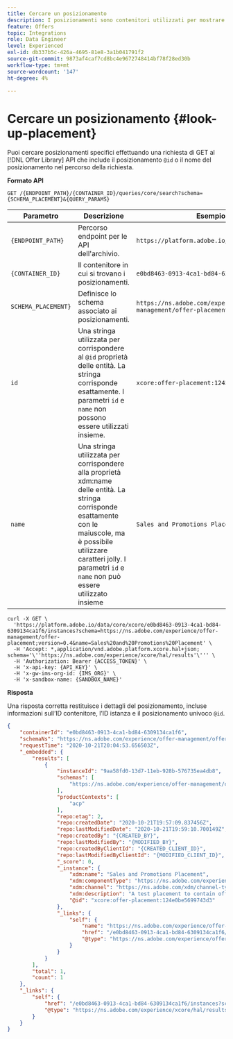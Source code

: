 ```yaml
---
title: Cercare un posizionamento
description: I posizionamenti sono contenitori utilizzati per mostrare le offerte.
feature: Offers
topic: Integrations
role: Data Engineer
level: Experienced
exl-id: db337b5c-426a-4695-81e8-3a1b041791f2
source-git-commit: 9873af4caf7cd8bc4e9672748414bf78f28ed30b
workflow-type: tm+mt
source-wordcount: '147'
ht-degree: 4%

---
```


# Cercare un posizionamento {#look-up-placement}

Puoi cercare posizionamenti specifici effettuando una richiesta di GET al [!DNL Offer Library] API che include il posizionamento `@id` o il nome del posizionamento nel percorso della richiesta.

**Formato API**

```http
GET /{ENDPOINT_PATH}/{CONTAINER_ID}/queries/core/search?schema={SCHEMA_PLACEMENT}&{QUERY_PARAMS}
```

| Parametro | Descrizione | Esempio |
| --------- | ----------- | ------- |
| `{ENDPOINT_PATH}` | Percorso endpoint per le API dell&#39;archivio. | `https://platform.adobe.io/data/core/xcore/` |
| `{CONTAINER_ID}` | Il contenitore in cui si trovano i posizionamenti. | `e0bd8463-0913-4ca1-bd84-6309134ca1f6` |
| `SCHEMA_PLACEMENT}` | Definisce lo schema associato ai posizionamenti. | `https://ns.adobe.com/experience/offer-management/offer-placement;version=0.4` |
| `id` | Una stringa utilizzata per corrispondere al `@id` proprietà delle entità. La stringa corrisponde esattamente. I parametri `id` e `name` non possono essere utilizzati insieme. | `xcore:offer-placement:124541309805b7e8` |
| `name` | Una stringa utilizzata per corrispondere alla proprietà xdm:name delle entità. La stringa corrisponde esattamente con le maiuscole, ma è possibile utilizzare caratteri jolly. I parametri `id` e `name` non può essere utilizzato insieme | `Sales and Promotions Placement` |

```shell
curl -X GET \
  'https://platform.adobe.io/data/core/xcore/e0bd8463-0913-4ca1-bd84-6309134ca1f6/instances?schema=https://ns.adobe.com/experience/offer-management/offer-placement;version=0.4&name=Sales%20and%20Promotions%20Placement' \
  -H 'Accept: *,application/vnd.adobe.platform.xcore.hal+json; schema='\''https://ns.adobe.com/experience/xcore/hal/results'\''' \
  -H 'Authorization: Bearer {ACCESS_TOKEN}' \
  -H 'x-api-key: {API_KEY}' \
  -H 'x-gw-ims-org-id: {IMS_ORG}' \
  -H 'x-sandbox-name: {SANDBOX_NAME}'
```

**Risposta**

Una risposta corretta restituisce i dettagli del posizionamento, incluse informazioni sull’ID contenitore, l’ID istanza e il posizionamento univoco `@id`.

```json
{
    "containerId": "e0bd8463-0913-4ca1-bd84-6309134ca1f6",
    "schemaNs": "https://ns.adobe.com/experience/offer-management/offer-placement;version=0.4",
    "requestTime": "2020-10-21T20:04:53.656503Z",
    "_embedded": {
        "results": [
            {
                "instanceId": "9aa58fd0-13d7-11eb-928b-576735ea4db8",
                "schemas": [
                    "https://ns.adobe.com/experience/offer-management/offer-placement;version=0.4"
                ],
                "productContexts": [
                    "acp"
                ],
                "repo:etag": 2,
                "repo:createdDate": "2020-10-21T19:57:09.837456Z",
                "repo:lastModifiedDate": "2020-10-21T19:59:10.700149Z",
                "repo:createdBy": "{CREATED_BY}",
                "repo:lastModifiedBy": "{MODIFIED_BY}",
                "repo:createdByClientId": "{CREATED_CLIENT_ID}",
                "repo:lastModifiedByClientId": "{MODIFIED_CLIENT_ID}",
                "_score": 0,
                "_instance": {
                    "xdm:name": "Sales and Promotions Placement",
                    "xdm:componentType": "https://ns.adobe.com/experience/offer-management/content-component-html",
                    "xdm:channel": "https://ns.adobe.com/xdm/channel-types/web",
                    "xdm:description": "A test placement to contain offers of sales and discounts",
                    "@id": "xcore:offer-placement:124e0be5699743d3"
                },
                "_links": {
                    "self": {
                        "name": "https://ns.adobe.com/experience/offer-management/offer-placement;version=0.4#9aa58fd0-13d7-11eb-928b-576735ea4db8",
                        "href": "/e0bd8463-0913-4ca1-bd84-6309134ca1f6/instances/9aa58fd0-13d7-11eb-928b-576735ea4db8",
                        "@type": "https://ns.adobe.com/experience/offer-management/offer-placement;version=0.4"
                    }
                }
            }
        ],
        "total": 1,
        "count": 1
    },
    "_links": {
        "self": {
            "href": "/e0bd8463-0913-4ca1-bd84-6309134ca1f6/instances?schema=https://ns.adobe.com/experience/offer-management/offer-placement;version=0.4&name=Sales%20and%20Promotions%20Placement",
            "@type": "https://ns.adobe.com/experience/xcore/hal/results"
        }
    }
}
```
